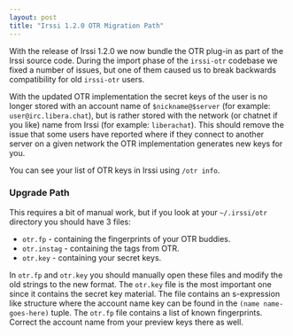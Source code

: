 ```yaml
---
layout: post
title: "Irssi 1.2.0 OTR Migration Path"
---
```


With the release of Irssi 1.2.0 we now bundle the OTR plug-in as part of the
Irssi source code. During the import phase of the `irssi-otr` codebase we fixed a
number of issues, but one of them caused us to break backwards compatibility
for old `irssi-otr` users.

With the updated OTR implementation the secret keys of the user is no longer
stored with an account name of `$nickname@$server` (for example:
`user@irc.libera.chat`), but is rather stored with the network (or chatnet if
you like) name from Irssi (for example: `liberachat`). This should remove the
issue that some users have reported where if they connect to another server on
a given network the OTR implementation generates new keys for you.

You can see your list of OTR keys in Irssi using `/otr info`.

### Upgrade Path

This requires a bit of manual work, but if you look at your `~/.irssi/otr`
directory you should have 3 files:

- `otr.fp` - containing the fingerprints of your OTR buddies.
- `otr.instag` - containing the tags from OTR.
- `otr.key` - containing your secret keys.

In `otr.fp` and `otr.key` you should manually open these files and modify the
old strings to the new format. The `otr.key` file is the most important one
since it contains the secret key material. The file contains an s-expression
like structure where the account name key can be found in the `(name
name-goes-here)` tuple. The `otr.fp` file contains a list of known
fingerprints.  Correct the account name from your preview keys there as well.
